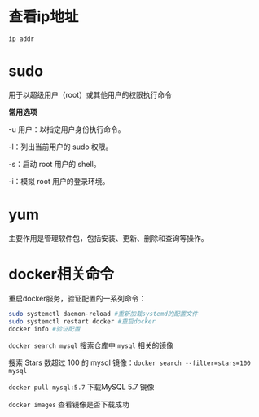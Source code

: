 # 查看ip地址
`ip addr`

# sudo
用于以超级用户（root）或其他用户的权限执行命令

**常用选项**

-u 用户：以指定用户身份执行命令。

-l：列出当前用户的 sudo 权限。

-s：启动 root 用户的 shell。

-i：模拟 root 用户的登录环境。

# yum
主要作用是管理软件包，包括安装、更新、删除和查询等操作。


# docker相关命令
重启docker服务，验证配置的一系列命令：

```bash
sudo systemctl daemon-reload #重新加载systemd的配置文件
sudo systemctl restart docker #重启docker
docker info #验证配置
```

`docker search mysql` 搜索仓库中 `mysql` 相关的镜像

搜索 Stars 数超过 100 的 mysql 镜像：`docker search --filter=stars=100 mysql`

`docker pull mysql:5.7` 下载MySQL 5.7 镜像

`docker images` 查看镜像是否下载成功



